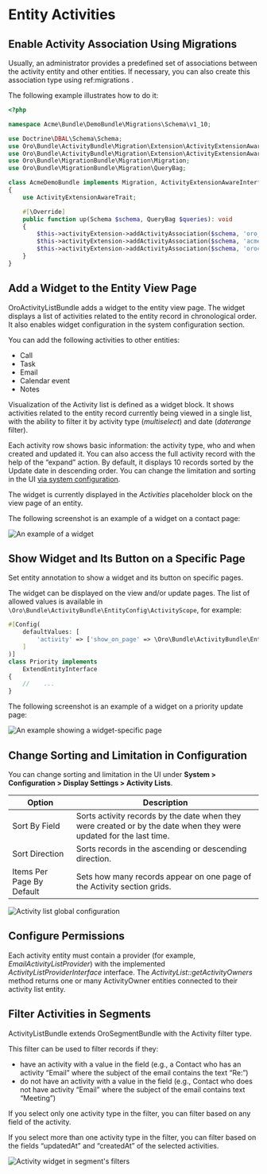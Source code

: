 <a id="backend-entity-activities"></a>

# Entity Activities

## Enable Activity Association Using Migrations

Usually, an administrator provides a predefined set of associations between the activity entity and other entities. If necessary, you can also create this association type using ref:migrations <backend-entities-migrations>.

The following example illustrates how to do it:

```php
<?php

namespace Acme\Bundle\DemoBundle\Migrations\Schema\v1_10;

use Doctrine\DBAL\Schema\Schema;
use Oro\Bundle\ActivityBundle\Migration\Extension\ActivityExtensionAwareInterface;
use Oro\Bundle\ActivityBundle\Migration\Extension\ActivityExtensionAwareTrait;
use Oro\Bundle\MigrationBundle\Migration\Migration;
use Oro\Bundle\MigrationBundle\Migration\QueryBag;

class AcmeDemoBundle implements Migration, ActivityExtensionAwareInterface
{
    use ActivityExtensionAwareTrait;

    #[\Override]
    public function up(Schema $schema, QueryBag $queries): void
    {
        $this->activityExtension->addActivityAssociation($schema, 'oro_email', 'acme_demo_document', true);
        $this->activityExtension->addActivityAssociation($schema, 'acme_demo_sms', 'acme_demo_document', true);
        $this->activityExtension->addActivityAssociation($schema, 'orocrm_call', 'acme_demo_priority');
    }
}
```

<a id="backend-entity-activities-add-widget-column"></a>

## Add a Widget to the Entity View Page

OroActivityListBundle adds a widget to the entity view page. The widget displays a list of activities related to the entity record in chronological order. It also enables widget configuration in the system configuration section.

You can add the following activities to other entities:

- Call
- Task
- Email
- Calendar event
- Notes

Visualization of the Activity list is defined as a widget block. It shows activities related to the entity record currently being viewed in a single list, with the ability to filter it by activity type (*multiselect*) and date (*daterange* filter).

Each activity row shows basic information: the activity type, who and when created and updated it. You can also access the full activity record with the help of the “expand” action. By default, it displays 10 records sorted by the Update date in descending order. You can change the limitation and sorting in the UI [via system configuration](#bundle-docs-platform-activity-list-bundle-configuration).

The widget is currently displayed in the *Activities* placeholder block on the view page of an entity.

The following screenshot is an example of a widget on a contact page:

![An example of a widget](img/bundles/ActivityListBundle/activities-widget-example.png)

<a id="backend-entity-activities-show-widget-on-specific-page"></a>

## Show Widget and Its Button on a Specific Page

Set entity annotation to show a widget and its button on specific pages.

The widget can be displayed on the view and/or update pages. The list of allowed values is available in `\Oro\Bundle\ActivityBundle\EntityConfig\ActivityScope`, for example:

```php
#[Config(
    defaultValues: [
        'activity' => ['show_on_page' => \Oro\Bundle\ActivityBundle\EntityConfig\ActivityScope::UPDATE_PAGE]
    ]
)]
class Priority implements
    ExtendEntityInterface
{
    //    ...
}
```

The following screenshot is an example of a widget on a priority update page:

![An example showing a widget-specific page](img/bundles/ActivityListBundle/activities-widget-specific-page.png)

<a id="bundle-docs-platform-activity-list-bundle-configuration"></a>

## Change Sorting and Limitation in Configuration

You can change sorting and limitation in the UI under **System > Configuration > Display Settings > Activity Lists**.

| Option                    | Description                                                                                                        |
|---------------------------|--------------------------------------------------------------------------------------------------------------------|
| Sort By Field             | Sorts activity records by the date when they were created or by the date when they were updated for the last time. |
| Sort Direction            | Sorts records in the ascending or descending direction.                                                            |
| Items Per Page By Default | Sets how many records appear on one page of the Activity section grids.                                            |
![Activity list global configuration](img/bundles/ActivityListBundle/activity-lists-configuration.png)

<a id="bundle-docs-platform-activity-list-bundle-permissions"></a>

## Configure Permissions

Each activity entity must contain a provider (for example, *EmailActivityListProvider*) with the implemented *ActivityListProviderInterface* interface. The *ActivityList::getActivityOwners* method returns one or many ActivityOwner entities connected to their activity list entity.

<a id="bundle-docs-platform-activity-list-bundle-filter"></a>

## Filter Activities in Segments

ActivityListBundle extends OroSegmentBundle with the Activity filter type.

This filter can be used to filter records if they:

* have an activity with a value in the field (e.g., a Contact who has an activity “Email” where the subject of the email contains the text “Re:”)
* do not have an activity with a value in the field (e.g., Contact who does not have activity “Email” where the subject of the email contains text “Meeting”)

If you select only one activity type in the filter, you can filter based on any field of the activity.

If you select more than one activity type in the filter, you can filter based on the fields “updatedAt” and “createdAt” of the selected activities.

![Activity widget in segment's filters](img/bundles/ActivityListBundle/activity-in-segment-filters.png)
<!-- Need to test the example before publishing -->
<!-- Add Inheritance of Activity Lists to the Target Entity -->
<!-- ------------------------------------------------------ -->
<!-- You can add inheritance of activity lists to the target entity from some related inheritance target entities. -->
<!-- It means that in target entities, you can see all activity list from the general entity and related entities. -->
<!-- To enable this option, configure the target entity to identify all inheritance target entities: use migration extension to add all necessary configurations to the entity config. -->
<!-- The following is an example of the migration to enable the display of contact activity lists in the appropriate account: -->
<!-- .. code-block:: none -->
<!-- class InheritanceActivityTargets implements Migration, ActivityListExtensionAwareInterface
{
    /** @var ActivityListExtension */
    protected $activityListExtension;
    #[\Override]
    public function setActivityListExtension(ActivityListExtension $activityListExtension)
    {
        $this->activityListExtension = $activityListExtension;
    }
    #[\Override]
    public function up(Schema $schema, QueryBag $queries)
    {
        $activityListExtension->addInheritanceTargets($schema, 'orocrm_account', 'orocrm_contact', ['accounts']);
    }
} -->
<!-- Method parameters:
.. * addInheritanceTargets(Schema $schema, $targetTableName, $inheritanceTableName, $path)
.. * string $targetTableName - Target entity table name
.. * string $inheritanceTableName - Inheritance entity table name
.. * string[] $path - Path of relations to target entity -->
<!-- Frontend -->
